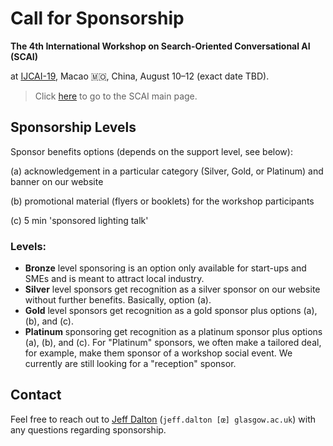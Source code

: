 # Call for Sponsorship

**The 4th International Workshop on Search-Oriented Conversational AI (SCAI)**

at [IJCAI-19](https://www.ijcai19.org/workshops.html), Macao 🇲🇴, China, August 10–12 (exact date TBD).

> Click [here](https://scai.info) to go to the SCAI main page.

## Sponsorship Levels

Sponsor benefits options (depends on the support level, see below):

(a)  acknowledgement in a particular category (Silver, Gold, or Platinum) and banner on our website

(b)  promotional material (flyers or booklets) for the workshop participants

(c)  5 min 'sponsored lighting talk'

### Levels:

- **Bronze** level sponsoring is an option only available for start-ups and SMEs and is meant to attract local industry. 
- **Silver** level sponsors get recognition as a silver sponsor on our website without further benefits. Basically, option (a).
- **Gold** level sponsors get recognition as a gold sponsor plus options (a), (b), and (c).
- **Platinum** sponsoring get recognition as a platinum sponsor plus options (a), (b), and (c).  For "Platinum" sponsors, we often make a tailored deal, for example, make them sponsor of a workshop social event.  We currently are still looking for a "reception" sponsor. 

## Contact

Feel free to reach out to [Jeff Dalton](http://www.dcs.gla.ac.uk/~jeff/) (`jeff.dalton [œ] glasgow.ac.uk`) with any questions regarding sponsorship.